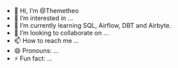- 👋 Hi, I’m @Themetheo
- 👀 I’m interested in ...
- 🌱 I’m currently learning SQL, Airflow, DBT and Airbyte.
- 💞️ I’m looking to collaborate on ...
- 📫 How to reach me ...
- 😄 Pronouns: ...
- ⚡ Fun fact: ...

<!---
Themetheo/Themetheo is a ✨ special ✨ repository because its `README.md` (this file) appears on your GitHub profile.
You can click the Preview link to take a look at your changes.
--->

